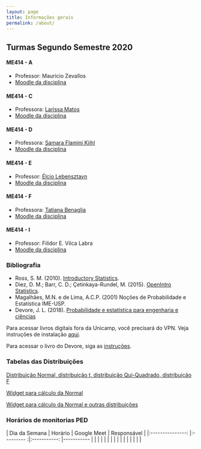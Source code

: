 ```yaml
---
layout: page
title: Informações gerais
permalink: /about/
---
```



## Turmas Segundo Semestre 2020

#### ME414 - A

* Professor: Mauricio Zevallos
* [Moodle da disciplina]()

#### ME414 - C

* Professora: [Larissa Matos](https://larissamatos.github.io/)
* [Moodle da disciplina](https://moodle.ggte.unicamp.br/enrol/index.php?id=7575)


#### ME414 - D

* Professora: [Samara Flamini Kiihl](http://www.ime.unicamp.br/~samara/)
* [Moodle da disciplina](https://moodle.ggte.unicamp.br/course/view.php?id=7529)


#### ME414 - E

* Professor: [Élcio Lebensztayn](http://www.ime.unicamp.br/~lebensztayn/)
* [Moodle da disciplina](https://moodle.ggte.unicamp.br/enrol/index.php?id=7710)


#### ME414 - F

* Professora: [Tatiana Benaglia](http://www.ime.unicamp.br/~tatiana/)
* [Moodle da disciplina](https://moodle.ggte.unicamp.br/enrol/index.php?id=7566)



#### ME414 - I

* Professor: Filidor E. Vilca Labra
* [Moodle da disciplina](https://moodle.ggte.unicamp.br/enrol/index.php?id=7760)



### Bibliografia

* Ross, S. M. (2010). [Introductory Statistics](http://www.sciencedirect.com/science/book/9780123743886).
* Diez, D. M.; Barr, C. D.; Çetinkaya-Rundel, M. (2015). [OpenIntro Statistics](https://leanpub.com/openintro-statistics).
* Magalhães, M.N. e de Lima, A.C.P. (2001) Noções de Probabilidade e Estatística IME-USP.
* Devore, J. L. (2018). [Probabilidade e estatística para engenharia e ciências](	http://acervus.unicamp.br/index.asp?codigo_sophia=1138563)

Para acessar livros digitais fora da Unicamp, você precisará do VPN. Veja instruções de instalação [aqui](http://www.ccuec.unicamp.br/ccuec/acesso_remoto_vpn).

Para acessar o livro do Devore, siga as [instruções](https://www.biblioteca.fea.unicamp.br/sites/biblioteca/files/GuiaDeAcessoAosE-booksCengage.pdf).

### Tabelas das Distribuições

[Distribuição Normal, distribuição t, distribuição Qui-Quadrado, distribuição F](Tabelas-impressao.pdf)

[Widget para cálculo da Normal](https://www.wolframalpha.com/widgets/gallery/view.jsp?id=9bd010a31f27d2500aede72eb5852af2)

[Widget para cálculo da Normal e outras distribuições](https://gallery.shinyapps.io/dist_calc/)

### Horários de monitorias PED


| Dia da Semana 	| Horário 	| Google Meet      	| Responsável   	|
|:---------------:	|:---------	:|:-----------:	|-----------	|
|     	| 	|   	|  |
|   |     |     |  |
|  	|  	|   	| |
